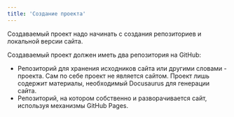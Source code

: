 ```yaml
---
title: 'Создание проекта'
---
```


Создаваемый проект надо начинать с создания репозиториев и локальной версии сайта.

Создаваемый проект должен иметь два репозитория на GitHub:
- Репозиторий для хранения исходников сайта или другими словами - проекта. Сам по себе проект не является сайтом. 
Проект лишь содержит материалы, необходимый Docusaurus для генерации сайта. 
- Репозиторий, на котором собственно и разворачивается сайт, используя механизмы GitHub Pages.

 